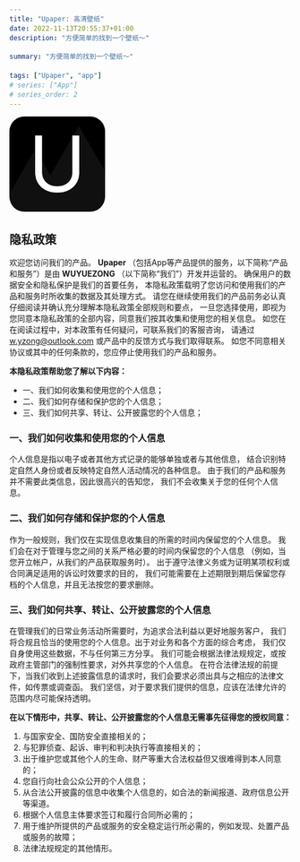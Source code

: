 ```yaml
---
title: "Upaper: 高清壁纸"
date: 2022-11-13T20:55:37+01:00
description: "方便简单的找到一个壁纸～"

summary: "方便简单的找到一个壁纸～"

tags: ["Upaper", "app"]
# series: ["App"]
# series_order: 2
---
```


<img src="0.png" style="width: 128pt; border-radius: 20pt;"/>

## 隐私政策

欢迎您访问我们的产品。 **Upaper** （包括App等产品提供的服务，以下简称“产品和服务”）是由 **WUYUEZONG** （以下简称“我们”）开发并运营的。 确保用户的数据安全和隐私保护是我们的首要任务， 本隐私政策载明了您访问和使用我们的产品和服务时所收集的数据及其处理方式。
请您在继续使用我们的产品前务必认真仔细阅读并确认充分理解本隐私政策全部规则和要点， 一旦您选择使用，即视为您同意本隐私政策的全部内容，同意我们按其收集和使用您的相关信息。 如您在在阅读过程中，对本政策有任何疑问，可联系我们的客服咨询， 请通过 w.yzong@outlook.com 或产品中的反馈方式与我们取得联系。 如您不同意相关协议或其中的任何条款的，您应停止使用我们的产品和服务。

**本隐私政策帮助您了解以下内容：**

- 一、我们如何收集和使用您的个人信息；
- 二、我们如何存储和保护您的个人信息；
- 三、我们如何共享、转让、公开披露您的个人信息；


### 一、我们如何收集和使用您的个人信息

个人信息是指以电子或者其他方式记录的能够单独或者与其他信息， 结合识别特定自然人身份或者反映特定自然人活动情况的各种信息。 由于我们的产品和服务并不需要此类信息，因此很高兴的告知您， 我们不会收集关于您的任何个人信息。 

### 二、我们如何存储和保护您的个人信息 

作为一般规则，我们仅在实现信息收集目的所需的时间内保留您的个人信息。 我们会在对于管理与您之间的关系严格必要的时间内保留您的个人信息 （例如，当您开立帐户，从我们的产品获取服务时）。 出于遵守法律义务或为证明某项权利或合同满足适用的诉讼时效要求的目的， 我们可能需要在上述期限到期后保留您存档的个人信息，并且无法按您的要求删除。 

### 三、我们如何共享、转让、公开披露您的个人信息 

在管理我们的日常业务活动所需要时，为追求合法利益以更好地服务客户， 我们将合规且恰当的使用您的个人信息。出于对业务和各个方面的综合考虑， 我们仅自身使用这些数据，不与任何第三方分享。 
我们可能会根据法律法规规定，或按政府主管部门的强制性要求，对外共享您的个人信息。 在符合法律法规的前提下，当我们收到上述披露信息的请求时，我们会要求必须出具与之相应的法律文件，如传票或调查函。 我们坚信，对于要求我们提供的信息，应该在法律允许的范围内尽可能保持透明。

 **在以下情形中，共享、转让、公开披露您的个人信息无需事先征得您的授权同意：**

  1. 与国家安全、国防安全直接相关的；
  2. 与犯罪侦查、起诉、审判和判决执行等直接相关的； 
  3. 出于维护您或其他个人的生命、财产等重大合法权益但又很难得到本人同意的；
  4. 您自行向社会公众公开的个人信息； 
  5. 从合法公开披露的信息中收集个人信息的，如合法的新闻报道、政府信息公开等渠道。 
  6. 根据个人信息主体要求签订和履行合同所必需的；
  7. 用于维护所提供的产品或服务的安全稳定运行所必需的，例如发现、处置产品或服务的故障； 
  8. 法律法规规定的其他情形。